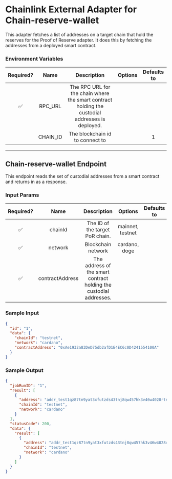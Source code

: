 # Chainlink External Adapter for Chain-reserve-wallet

This adapter fetches a list of addresses on a target chain that hold the reserves for the Proof of Reserve adapter. It does this by fetching the
addresses from a deployed smart contract.

### Environment Variables

| Required? |   Name   |                                           Description                                           | Options | Defaults to |
| :-------: | :------: | :---------------------------------------------------------------------------------------------: | :-----: | :---------: |
|    ✅     | RPC_URL  | The RPC URL for the chain where the smart contract holding the custodial addresses is deployed. |         |             |
|           | CHAIN_ID |                                 The blockchain id to connect to                                 |         |      1      |

---

## Chain-reserve-wallet Endpoint

This endpoint reads the set of custodial addresses from a smart contract and returns in as a response.

### Input Params

| Required? |      Name       |                            Description                             |     Options      | Defaults to |
| :-------: | :-------------: | :----------------------------------------------------------------: | :--------------: | :---------: |
|    ✅     |     chainId     |                  The ID of the target PoR chain.                   | mainnet, testnet |             |
|    ✅     |     network     |                         Blockchain network                         |  cardano, doge   |             |
|    ✅     | contractAddress | The address of the smart contract holding the custodial addresses. |                  |             |

### Sample Input

```json
{
  "id": "1",
  "data": {
    "chainId": "testnet",
    "network": "cardano",
    "contractAddress": "0xAe1932a83DeD75db2afD1E4EC6c0D4241554100A"
  }
}
```

### Sample Output

```json
{
  "jobRunID": "1",
  "result": [
    {
      "address": "addr_test1qz87tn9yat3xfutzds43tnj8qw457hk3v46w4028rtnx56v89wjwnrwcvlfm2atvcnnclh3x7thwrl7pgnffaw24mgws0dga4m",
      "chainId": "testnet",
      "network": "cardano"
    }
  ],
  "statusCode": 200,
  "data": {
    "result": [
      {
        "address": "addr_test1qz87tn9yat3xfutzds43tnj8qw457hk3v46w4028rtnx56v89wjwnrwcvlfm2atvcnnclh3x7thwrl7pgnffaw24mgws0dga4m",
        "chainId": "testnet",
        "network": "cardano"
      }
    ]
  }
}
```
